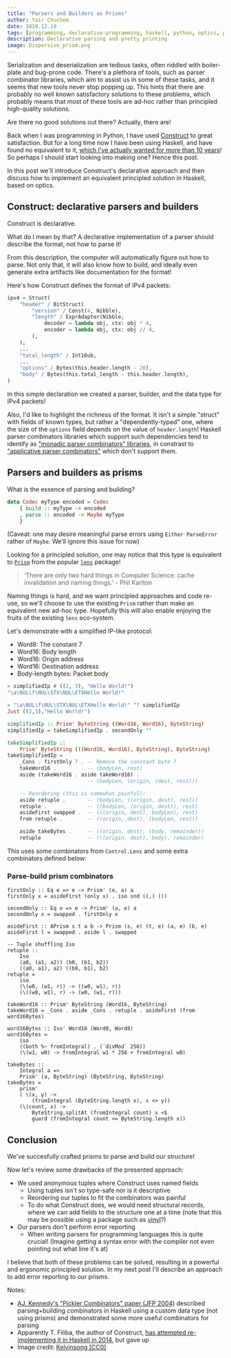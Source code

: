 ```yaml
---
title: "Parsers and Builders as Prisms"
author: Yair Chuchem
date: 2019.12.19
tags: [programming, declarative-programming, haskell, python, optics, parsing, codecs, construct]
description: Declarative parsing and pretty printing
image: Dispersive_prism.png
---
```


Serialization and deserialization are tedious tasks, often riddled with boiler-plate and bug-prone code. There's a plethora of tools, such as parser combinator libraries, which aim to assist us in some of these tasks, and it seems that new tools never stop popping up. This hints that there are probably no well known satisfactory solutions to these problems, which probably means that most of these tools are ad-hoc rather than principled high-quality solutions.

Are there no good solutions out there? Actually, there are!

Back when I was programming in Python, I have used [Construct](https://construct.readthedocs.io/en/latest/intro.html) to great satisfaction. But for a long time now I have been using Haskell, and have found no equivalent to it, [which I've actually wanted for more than 10 years](https://stackoverflow.com/questions/1225053/haskell-equivalent-of-pythons-construct)! So perhaps I should start looking into making one? Hence this post.

In this post we'll introduce Construct's declarative approach and then discuss how to implement an equivalent principled solution in Haskell, based on optics.

## Construct: declarative parsers and builders

Construct is declarative.

What do I mean by that? A declarative implementation of a parser should describe the format, not how to parse it!

From this description, the computer will automatically figure out how to parse. Not only that, it will also know how to build, and ideally even generate extra artifacts like documentation for the format!

Here's how Construct defines the format of IPv4 packets:

```Python
ipv4 = Struct(
    "header" / BitStruct(
        "version" / Const(4, Nibble),
        "length" / ExprAdapter(Nibble,
            decoder = lambda obj, ctx: obj * 4,
            encoder = lambda obj, ctx: obj // 4,
        ),
    ),
    ...
    "total_length" / Int16ub,
    ...
    "options" / Bytes(this.header.length - 20),
    "body" / Bytes(this.total_length - this.header.length),
)
```

In this simple declaration we created a parser, builder, and the data type for IPv4 packets!

Also, I'd like to highlight the richness of the format. It isn't a simple "struct" with fields of known types, but rather a "dependently-typed" one, where the size of the `options` field depends on the value of `header.length`! Haskell parser combinators libraries which support such dependencies tend to identify as ["monadic parser combinators" libraries](http://hackage.haskell.org/package/parsec), in constrast to ["applicative parser combinators"](http://hackage.haskell.org/package/regex-applicative) which don't support them.

## Parsers and builders as prisms

What is the essence of parsing and building?

```Haskell
data Codec myType encoded = Codec
    { build :: myType -> encoded
    , parse :: encoded -> Maybe myType
    }
```

(Caveat: one may desire meaningful parse errors using `Either ParseError` rather of `Maybe`. We'll ignore this issue for now)

Looking for a principled solution, one may notice that this type is equivalent to [`Prism`](https://hackage.haskell.org/package/lens/docs/Control-Lens-Prism.html) from the popular [`lens`](https://hackage.haskell.org/package/lens) package!

> ‘There are only two hard things in Computer Science: cache invalidation and naming things.’ - Phil Karlton

Naming things is hard, and we want principled approaches and code re-use, so we'll choose to use the existing `Prism` rather than make an equivalent new ad-hoc type. Hopefully this will also enable enjoying the fruits of the existing `lens` eco-system.

Let's demonstrate with a simplified IP-like protocol:

* Word8: The constant 7
* Word16: Body length
* Word16: Origin address
* Word16: Destination address
* Body-length bytes: Packet body

```Haskell
> simplifiedIp # ((2, 3), "Hello World!")
"\a\NUL\f\NUL\STX\NUL\ETXHello World!"

> "\a\NUL\f\NUL\STX\NUL\ETXHello World!" ^? simplifiedIp
Just ((2,3),"Hello World!")

simplifiedIp :: Prism' ByteString ((Word16, Word16), ByteString)
simplifiedIp = takeSimplifiedIp . secondOnly ""

takeSimplifiedIp ::
    Prism' ByteString (((Word16, Word16), ByteString), ByteString)
takeSimplifiedIp =
    _Cons . firstOnly 7 . -- Remove the constant byte 7
    takeWord16 .          -- (bodyLen, rest)
    aside (takeWord16 . aside takeWord16) .
                          -- (bodyLen, (origin, (dest, rest)))

    -- Reordering (this is somewhat painful):
    aside retuple .       -- (bodyLen, ((origin, dest), rest))
    retuple .             -- ((bodyLen, (origin, dest)), rest)
    asideFirst swapped .  -- (((origin, dest), bodyLen), rest)
    from retuple .        -- ((origin, dest), (bodyLen, rest))

    aside takeBytes .     -- ((origin, dest), (body, remainder))
    retuple               -- (((origin, dest), body), remainder)
```

This uses some combinators from `Control.Lens` and some extra combinators defined below:

### Parse-build prism combinators

```
firstOnly :: Eq e => e -> Prism' (e, a) a
firstOnly x = asideFirst (only x) . iso snd ((,) ())

secondOnly :: Eq e => e -> Prism' (a, e) a
secondOnly x = swapped . firstOnly x

asideFirst :: APrism s t a b -> Prism (s, e) (t, e) (a, e) (b, e)
asideFirst l = swapped . aside l . swapped

-- Tuple shuffling Iso
retuple ::
    Iso
    (a0, (a1, a2)) (b0, (b1, b2))
    ((a0, a1), a2) ((b0, b1), b2)
retuple =
    iso
    (\(w0, (w1, r)) -> ((w0, w1), r))
    (\((w0, w1), r) -> (w0, (w1, r)))

takeWord16 :: Prism' ByteString (Word16, ByteString)
takeWord16 = _Cons . aside _Cons . retuple . asideFirst (from word16Bytes)

word16Bytes :: Iso' Word16 (Word8, Word8)
word16Bytes =
    iso
    ((both %~ fromIntegral) . (`divMod` 256))
    (\(w1, w0) -> fromIntegral w1 * 256 + fromIntegral w0)

takeBytes ::
    Integral a =>
    Prism' (a, ByteString) (ByteString, ByteString)
takeBytes =
    prism'
    ( \(x, y) ->
        (fromIntegral (ByteString.length x), x <> y))
    (\(count, x) ->
        ByteString.splitAt (fromIntegral count) x <$
        guard (fromIntegral count <= ByteString.length x))
```

## Conclusion

We've succesfully crafted prisms to parse and build our structure!

Now let's review some drawbacks of the presented approach:

* We used anonymous tuples where Construct uses named fields
  * Using tuples isn't so type-safe nor is it descriptive
  * Reordering our tuples to fit the combinators was painful
  * To do what Construct does, we would need structural records, where we can add fields to the structure one at a time (note that this may be possible using a package such as [vinyl](https://hackage.haskell.org/package/vinyl-0.12.0/docs/Data-Vinyl-Tutorial-Overview.html)?)
* Our parsers don't perform error reporting
  * When writing parsers for programming languages this is quite crucial! (Imagine getting a syntax error with the compiler not even pointing out what line it's at)

I believe that both of these problems can be solved, resulting in a powerful and ergonomic principled solution. In my next post I'll describe an approach to add error reporting to our prisms.

Notes:

* [AJ. Kennedy's "Pickler Combinators" paper (JFP 2004)](https://www.microsoft.com/en-us/research/wp-content/uploads/2004/01/picklercombinators.pdf) described parsing+building combinators in Haskell using a custom data type (not using prisms) and demonstrated some more useful combinators for parsing
* Apparently T. Filiba, the author of Construct, [has attempted re-implementing it in Haskell in 2014](http://tomerfiliba.com/blog/ConstructPlusPlus/), but gave up
* Image credit: [Kelvinsong [CC0]](https://commons.wikimedia.org/wiki/File:Dispersive_prism.png)
